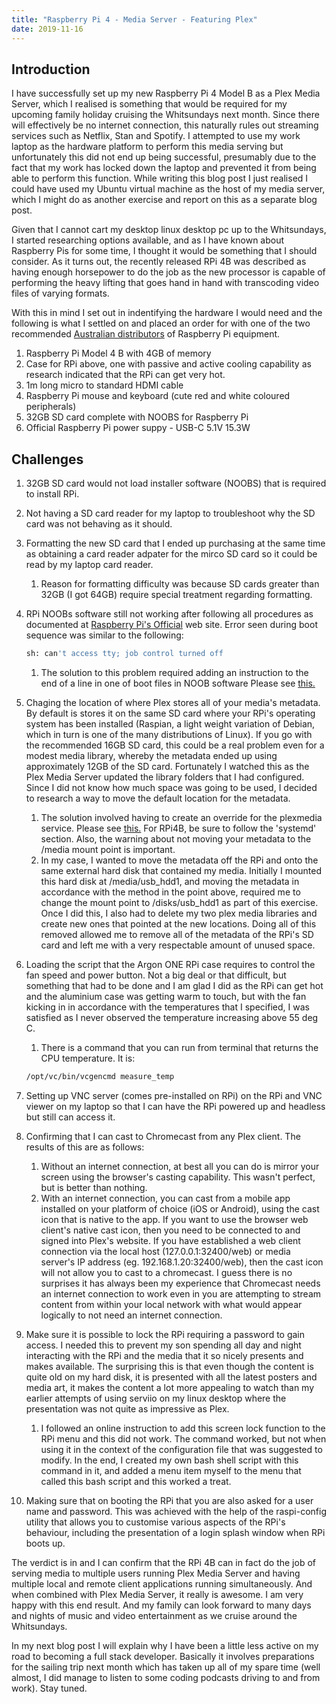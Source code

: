 ```yaml
---
title: "Raspberry Pi 4 - Media Server - Featuring Plex"
date: 2019-11-16
---
```


## Introduction
I have successfully set up my new Raspberry Pi 4 Model B as a Plex Media Server, which I realised is something that would be required for my upcoming family holiday cruising the Whitsundays next month. Since there will effectively be no internet connection, this naturally rules out streaming services such as Netflix, Stan and Spotify. I attempted to use my work laptop as the hardware platform to perform this media serving but unfortunately this did not end up being successful, presumably due to the fact that my work has locked down the laptop and prevented it from being able to perform this function. While writing this blog post I just realised I could have used my Ubuntu virtual machine as the host of my media server, which I might do as another exercise and report on this as a separate blog post.

Given that I cannot cart my desktop linux desktop pc up to the Whitsundays, I started researching options available, and as I have known about Raspberry Pis for some time, I thought it would be something that I should consider. As it turns out, the recently released RPi 4B was described as having enough horsepower to do the job as the new processor is capable of performing the heavy lifting that goes hand in hand with transcoding video files of varying formats.

With this in mind I set out in indentifying the hardware I would need and the following is what I settled on and placed an order for with one of the two recommended [Australian distributors](https://core-electronics.com.au) of Raspberry Pi equipment.

1. Raspberry Pi Model 4 B with 4GB of memory
1. Case for RPi above, one with passive and active cooling capability as research indicated that the RPi can get very hot.
1. 1m long micro to standard HDMI cable
1. Raspberry Pi mouse and keyboard (cute red and white coloured peripherals)
1. 32GB SD card complete with NOOBS for Raspberry Pi
1. Official Raspberry Pi power suppy - USB-C 5.1V 15.3W
 
## Challenges
1. 32GB SD card would not load installer software (NOOBS) that is required to install RPi.
1. Not having a SD card reader for my laptop to troubleshoot why the SD card was not behaving as it should.
1. Formatting the new SD card that I ended up purchasing at the same time as obtaining a card reader adpater for the mirco SD card so it could be read by my laptop card reader.
   1. Reason for formatting difficulty was because SD cards greater than 32GB (I got 64GB) require special treatment regarding formatting.
1. RPi NOOBs software still not working after following all procedures as documented at [Raspberry Pi's Official](https://projects.raspberrypi.org/en/projects/raspberry-pi-setting-up/3) web site. Error seen during boot sequence was similar to the following:
   
    ````bash
    sh: can't access tty; job control turned off
    ````
   1. The solution to this problem required adding an instruction to the end of a line in one of boot files in NOOB software Please see [this.](https://www.youtube.com/watch?v=WqNRqa333NI)
1. Chaging the location of where Plex stores all of your media's metadata. By default is stores it on the same SD card where your RPi's operating system has been installed (Raspian, a light weight variation of Debian, which in turn is one of the many distributions of Linux). If you go with the recommended 16GB SD card, this could be a real problem even for a modest media library, whereby the metadata ended up using approximately 12GB of the SD card. Fortunately I watched this as the Plex Media Server updated the library folders that I had configured. Since I did not know how much space was going to be used, I decided to research a way to move the default location for the metadata. 
   1. The solution involved having to create an override for the plexmedia service. Please see [this.](https://forums.plex.tv/t/moving-pms-library/197342) For RPi4B, be sure to follow the 'systemd' section. Also, the warning about not moving your metadata to the /media mount point is important.
   1. In my case, I wanted to move the metadata off the RPi and onto the same external hard disk that contained my media. Initially I mounted this hard disk at /media/usb_hdd1, and moving the metadata in accordance with the method in the point above, required me to change the mount point to /disks/usb_hdd1 as part of this exercise. Once I did this, I also had to delete my two plex media libraries and create new ones that pointed at the new locations. Doing all of this removed allowed me to remove all of the metadata of the RPi's SD card and left me with a very respectable amount of unused space.
1. Loading the script that the Argon ONE RPi case requires to control the fan speed and power button. Not a big deal or that difficult, but something that had to be done and I am glad I did as the RPi can get hot and the aluminium case was getting warm to touch, but with the fan kicking in in accordance with the temperatures that I specified, I was satisfied as I never observed the temperature increasing above 55 deg C.
   1. There is a command that you can run from terminal that returns the CPU temperature. It is:
   ````bash
   /opt/vc/bin/vcgencmd measure_temp
   ````
5. Setting up VNC server (comes pre-installed on RPi) on the RPi and VNC viewer on my laptop so that I can have the RPi powered up and headless but still can access it.
1. Confirming that I can cast to Chromecast from any Plex client. The results of this are as follows:
   1. Without an internet connection, at best all you can do is mirror your screen using the browser's casting capability. This wasn't perfect, but is better than nothing.
   1. With an internet connection, you can cast from a mobile app installed on your platform of choice (iOS or Android), using the cast icon that is native to the app. If you want to use the browser web client's native cast icon, then you need to be connected to and signed into Plex's website. If you have established a web client connection via the local host (127.0.0.1:32400/web) or media server's IP address (eg. 192.168.1.20:32400/web), then the cast icon will not allow you to cast to a chromecast. I guess there is no surprises it has always been my experience that Chromecast needs an internet connection to work even in you are attempting to stream content from within your local network with what would appear logically to not need an internet connection.
1. Make sure it is possible to lock the RPi requiring a password to gain access. I needed this to prevent my son spending all day and night interacting with the RPi and the media that it so nicely presents and makes available. The surprising this is that even though the content is quite old on my hard disk, it is presented with all the latest posters and media art, it makes the content a lot more appealing to watch than my earlier attempts of using serviio on my linux desktop where the presentation was not quite as impressive as Plex.
   1. I followed an online instruction to add this screen lock function to the RPi menu and this did not work. The command worked, but not when using it in the context of the configuration file that was suggested to modify. In the end, I created my own bash shell script with this command in it, and added a menu item myself to the menu that called this bash script and this worked a treat.
1. Making sure that on booting the RPi that you are also asked for a user name and password. This was achieved with the help of the raspi-config utility that allows you to customise various aspects of the RPi's behaviour, including the presentation of a login splash window when RPi boots up.

The verdict is in and I can confirm that the RPi 4B can in fact do the job of serving media to multiple users running Plex Media Server and having multiple local and remote client applications running simultaneously. And when combined with Plex Media Server, it really is awesome. I am very happy with this end result. And my family can look forward to many days and nights of music and video entertainment as we cruise around the Whitsundays.

In my next blog post I will explain why I have been a little less active on my road to becoming a full stack developer. Basically it involves preparations for the sailing trip next month which has taken up all of my spare time (well almost, I did manage to listen to some coding podcasts driving to and from work). Stay tuned. 
